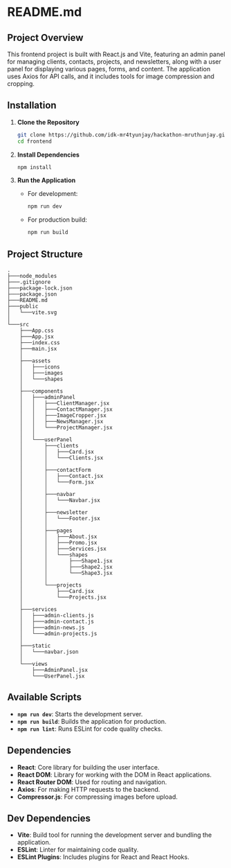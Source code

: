 # README.md

## Project Overview

This frontend project is built with React.js and Vite, featuring an admin panel for managing clients, contacts, projects, and newsletters, along with a user panel for displaying various pages, forms, and content. The application uses Axios for API calls, and it includes tools for image compression and cropping.

## Installation

1. **Clone the Repository**

   ```bash
   git clone https://github.com/idk-mr4tyunjay/hackathon-mruthunjay.git
   cd frontend
   ```

2. **Install Dependencies**

   ```bash
   npm install
   ```

3. **Run the Application**
   - For development:
     ```bash
     npm run dev
     ```
   - For production build:
     ```bash
     npm run build
     ```

## Project Structure

```plaintext
.
├───node_modules
├───.gitignore
├───package-lock.json
├───package.json
├───README.md
├───public
│   └───vite.svg
│
└───src
    ├───App.css
    ├───App.jsx
    ├───index.css
    ├───main.jsx
    │
    ├───assets
    │   ├───icons
    │   ├───images
    │   └───shapes
    │
    ├───components
    │   ├───adminPanel
    │   │   ├───ClientManager.jsx
    │   │   ├───ContactManager.jsx
    │   │   ├───ImageCropper.jsx
    │   │   ├───NewsManager.jsx
    │   │   └───ProjectManager.jsx
    │   │
    │   └───userPanel
    │       ├───clients
    │       │   ├───Card.jsx
    │       │   └───Clients.jsx
    │       │
    │       ├───contactForm
    │       │   ├───Contact.jsx
    │       │   └───Form.jsx
    │       │
    │       ├───navbar
    │       │   └───Navbar.jsx
    │       │
    │       ├───newsletter
    │       │   └───Footer.jsx
    │       │
    │       ├───pages
    │       │   ├───About.jsx
    │       │   ├───Promo.jsx
    │       │   ├───Services.jsx
    │       │   └───shapes
    │       │       ├───Shape1.jsx
    │       │       ├───Shape2.jsx
    │       │       └───Shape3.jsx
    │       │
    │       └───projects
    │           ├───Card.jsx
    │           └───Projects.jsx
    │
    ├───services
    │   ├───admin-clients.js
    │   ├───admin-contact.js
    │   ├───admin-news.js
    │   └───admin-projects.js
    │
    ├───static
    │   └───navbar.json
    │
    └───views
        ├───AdminPanel.jsx
        └───UserPanel.jsx
```

## Available Scripts

- **`npm run dev`**: Starts the development server.
- **`npm run build`**: Builds the application for production.
- **`npm run lint`**: Runs ESLint for code quality checks.

## Dependencies

- **React**: Core library for building the user interface.
- **React DOM**: Library for working with the DOM in React applications.
- **React Router DOM**: Used for routing and navigation.
- **Axios**: For making HTTP requests to the backend.
- **Compressor.js**: For compressing images before upload.

## Dev Dependencies

- **Vite**: Build tool for running the development server and bundling the application.
- **ESLint**: Linter for maintaining code quality.
- **ESLint Plugins**: Includes plugins for React and React Hooks.
